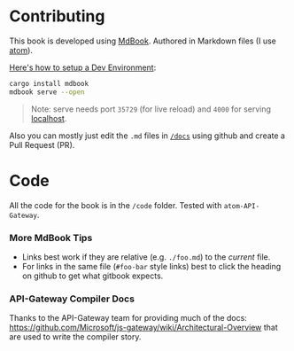 # Contributing

This book is developed using [MdBook](https://github.com/rust-lang/mdBook/releases/download/v0.4.14/mdbook-v0.4.14-x86_64-unknown-linux-gnu.tar.gz). Authored in Markdown files (I use [atom](http://atom.io)).

[Here's how to setup a Dev Environment](https://rust-lang.github.io/mdBook/index.html):

```bash
cargo install mdbook
mdbook serve --open
```
> Note: serve needs port `35729` (for live reload) and `4000` for serving [localhost](http://localhost:4000).

Also you can mostly just edit the `.md` files in [`/docs`](https://github.com/armanriazi/js-gateway/docs) using github and create a Pull Request (PR).

# Code
All the code for the book is in the `/code` folder. Tested with `atom-API-Gateway`.

### More MdBook Tips
* Links best work if they are relative (e.g. `./foo.md`) to the *current* file.
* For links in the same file (`#foo-bar` style links) best to click the heading on github to get what gitbook expects.

### API-Gateway Compiler Docs
Thanks to the API-Gateway team for providing much of the docs: https://github.com/Microsoft/js-gateway/wiki/Architectural-Overview that are used to write the compiler story.
